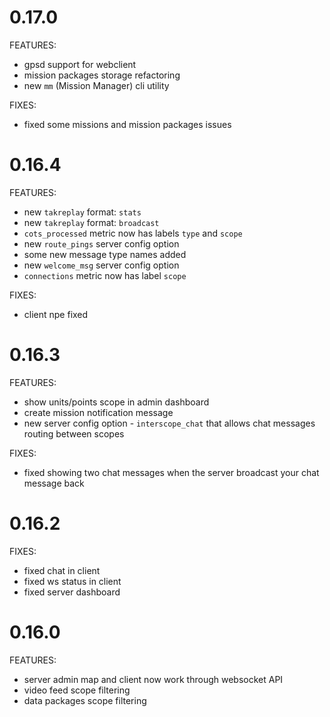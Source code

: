 # 0.17.0

FEATURES:

- gpsd support for webclient
- mission packages storage refactoring
- new `mm` (Mission Manager) cli utility

FIXES:

- fixed some missions and mission packages issues

# 0.16.4

FEATURES:

- new `takreplay` format: `stats`
- new `takreplay` format: `broadcast`
- `cots_processed` metric now has labels `type` and `scope`
- new `route_pings` server config option
- some new message type names added
- new `welcome_msg` server config option
- `connections` metric now has label `scope`

FIXES:

- client npe fixed

# 0.16.3

FEATURES:

- show units/points scope in admin dashboard
- create mission notification message
- new server config option - `interscope_chat` that allows chat messages routing between scopes

FIXES:

- fixed showing two chat messages when the server broadcast your chat message back

# 0.16.2

FIXES:

- fixed chat in client
- fixed ws status in client
- fixed server dashboard

# 0.16.0

FEATURES:

- server admin map and client now work through websocket API
- video feed scope filtering
- data packages scope filtering